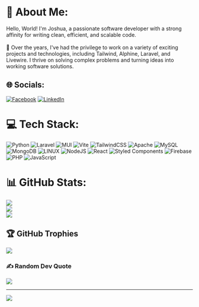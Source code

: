 # 💫 About Me:
Hello, World! I'm Joshua, a passionate software developer with a strong affinity for writing clean, efficient, and scalable code. <br><br>🚀 Over the years, I've had the privilege to work on a variety of exciting projects and technologies, including Tailwind, Alphine, Laravel, and Livewire. I thrive on solving complex problems and turning ideas into working software solutions.


## 🌐 Socials:
[![Facebook](https://img.shields.io/badge/Facebook-%231877F2.svg?logo=Facebook&logoColor=white)](https://facebook.com/jbalansa143) [![LinkedIn](https://img.shields.io/badge/LinkedIn-%230077B5.svg?logo=linkedin&logoColor=white)](https://linkedin.com/in/www.linkedin.com/in/joshua-balansa-62846a245) 

# 💻 Tech Stack:
![Python](https://img.shields.io/badge/python-3670A0?style=flat&logo=python&logoColor=ffdd54) ![Laravel](https://img.shields.io/badge/laravel-%23FF2D20.svg?style=flat&logo=laravel&logoColor=white) ![MUI](https://img.shields.io/badge/MUI-%230081CB.svg?style=flat&logo=mui&logoColor=white) ![Vite](https://img.shields.io/badge/vite-%23646CFF.svg?style=flat&logo=vite&logoColor=white) ![TailwindCSS](https://img.shields.io/badge/tailwindcss-%2338B2AC.svg?style=flat&logo=tailwind-css&logoColor=white) ![Apache](https://img.shields.io/badge/apache-%23D42029.svg?style=flat&logo=apache&logoColor=white) ![MySQL](https://img.shields.io/badge/mysql-%2300000f.svg?style=flat&logo=mysql&logoColor=white) ![MongoDB](https://img.shields.io/badge/MongoDB-%234ea94b.svg?style=flat&logo=mongodb&logoColor=white) ![LINUX](https://img.shields.io/badge/Linux-FCC624?style=flat&logo=linux&logoColor=black) ![NodeJS](https://img.shields.io/badge/node.js-6DA55F?style=flat&logo=node.js&logoColor=white) ![React](https://img.shields.io/badge/react-%2320232a.svg?style=flat&logo=react&logoColor=%2361DAFB) ![Styled Components](https://img.shields.io/badge/styled--components-DB7093?style=flat&logo=styled-components&logoColor=white) ![Firebase](https://img.shields.io/badge/firebase-%23039BE5.svg?style=flat&logo=firebase) ![PHP](https://img.shields.io/badge/php-%23777BB4.svg?style=flat&logo=php&logoColor=white) ![JavaScript](https://img.shields.io/badge/javascript-%23323330.svg?style=flat&logo=javascript&logoColor=%23F7DF1E)
# 📊 GitHub Stats:
![](https://github-readme-stats.vercel.app/api?username=joshuabalansa&theme=react&hide_border=true&include_all_commits=false&count_private=false)<br/>
![](https://github-readme-streak-stats.herokuapp.com/?user=joshuabalansa&theme=react&hide_border=true)<br/>
![](https://github-readme-stats.vercel.app/api/top-langs/?username=joshuabalansa&theme=react&hide_border=true&include_all_commits=false&count_private=false&layout=compact)

## 🏆 GitHub Trophies
![](https://github-profile-trophy.vercel.app/?username=joshuabalansa&theme=onedark&no-frame=true&no-bg=false&margin-w=4)

### ✍️ Random Dev Quote
![](https://quotes-github-readme.vercel.app/api?type=horizontal&theme=radical)

---
[![](https://visitcount.itsvg.in/api?id=joshuabalansa&icon=7&color=0)](https://visitcount.itsvg.in)

<!-- Proudly created with GPRM ( https://gprm.itsvg.in ) -->
